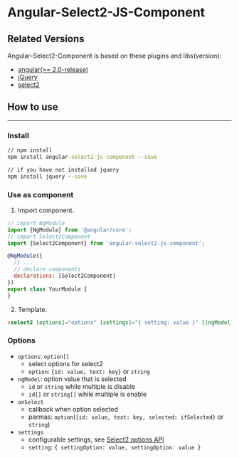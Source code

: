 # Angular-Select2-JS-Component

## Related Versions

Angular-Select2-Component is based on these plugins and libs(version):
- [angular(>= 2.0-release)](https://angular.io/)
- [jQuery](https://jquery.com/)
- [select2](https://select2.github.io/)

## How to use
---
### Install
``` cmd
// npm install
npm install angular-select2-js-component --save

// if you have not installed jquery
npm install jquery --save
```

### Use as component
1. Import component.

``` javascript
// import NgModule
import {NgModule} from '@angular/core';
// import Select2Component
import {Select2Component} from 'angular-select2-js-component';

@NgModule({
  // ...
  // declare components
  declarations: [Select2Component]
})
export class YourModule {
}
```

2. Template.

``` html
<select2 [options]="options" [settings]="{ setting: value }" [(ngModel)]="optionSelected" (onSelect)="onSelect($event)"></select2>
```

### Options
- `options`: `option[]`
  - select options for select2
  - `option`: `{id: value, text: key}` or `string`
- `ngModel`: option value that is selected
  - `id` or `string` while multiple is disable
  - `id[]` or `string[]` while multiple is enable
- `onSelect`
  - callback when option selected
  - parmas: `option`(`{id: value, text: key, selected: ifSelected}` or `string`)
- `settings`
  - configurable settings, see [Select2 options API](https://select2.org/configuration/options-api)
  - `setting`: `{ settingOption: value, settingOption: value }`
